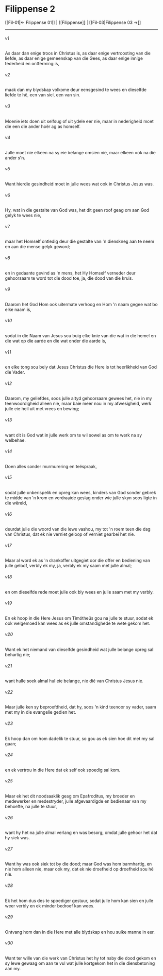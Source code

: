 # Filippense 2

[[Fil-01|← Filippense 01]] | [[Filippense]] | [[Fil-03|Filippense 03 →]]
***

###### v1
As daar dan enige troos in Christus is, as daar enige vertroosting van die liefde, as daar enige gemeenskap van die Gees, as daar enige innige tederheid en ontferming is, 
###### v2
maak dan my blydskap volkome deur eensgesind te wees en dieselfde liefde te hê, een van siel, een van sin. 
###### v3
Moenie iets doen uit selfsug of uit ydele eer nie, maar in nederigheid moet die een die ander hoër ag as homself. 
###### v4
Julle moet nie elkeen na sy eie belange omsien nie, maar elkeen ook na die ander s'n. 
###### v5
Want hierdie gesindheid moet in julle wees wat ook in Christus Jesus was. 
###### v6
Hy, wat in die gestalte van God was, het dit geen roof geag om aan God gelyk te wees nie, 
###### v7
maar het Homself ontledig deur die gestalte van 'n dienskneg aan te neem en aan die mense gelyk geword; 
###### v8
en in gedaante gevind as 'n mens, het Hy Homself verneder deur gehoorsaam te word tot die dood toe, ja, die dood van die kruis. 
###### v9
Daarom het God Hom ook uitermate verhoog en Hom 'n naam gegee wat bo elke naam is, 
###### v10
sodat in die Naam van Jesus sou buig elke knie van die wat in die hemel en die wat op die aarde en die wat onder die aarde is, 
###### v11
en elke tong sou bely dat Jesus Christus die Here is tot heerlikheid van God die Vader. 
###### v12
Daarom, my geliefdes, soos julle altyd gehoorsaam gewees het, nie in my teenwoordigheid alleen nie, maar baie meer nou in my afwesigheid, werk julle eie heil uit met vrees en bewing; 
###### v13
want dit is God wat in julle werk om te wil sowel as om te werk na sy welbehae. 
###### v14
Doen alles sonder murmurering en teëspraak, 
###### v15
sodat julle onberispelik en opreg kan wees, kinders van God sonder gebrek te midde van 'n krom en verdraaide geslag onder wie julle skyn soos ligte in die wêreld, 
###### v16
deurdat julle die woord van die lewe vashou, my tot 'n roem teen die dag van Christus, dat ek nie verniet geloop of verniet gearbei het nie. 
###### v17
Maar al word ek as 'n drankoffer uitgegiet oor die offer en bediening van julle geloof, verbly ek my, ja, verbly ek my saam met julle almal; 
###### v18
en om dieselfde rede moet julle ook bly wees en julle saam met my verbly. 
###### v19
En ek hoop in die Here Jesus om Timótheüs gou na julle te stuur, sodat ek ook welgemoed kan wees as ek julle omstandighede te wete gekom het. 
###### v20
Want ek het niemand van dieselfde gesindheid wat julle belange opreg sal behartig nie; 
###### v21
want hulle soek almal hul eie belange, nie dié van Christus Jesus nie. 
###### v22
Maar julle ken sy beproefdheid, dat hy, soos 'n kind teenoor sy vader, saam met my in die evangelie gedien het. 
###### v23
Ek hoop dan om hom dadelik te stuur, so gou as ek sien hoe dit met my sal gaan; 
###### v24
en ek vertrou in die Here dat ek self ook spoedig sal kom. 
###### v25
Maar ek het dit noodsaaklik geag om Epafrodítus, my broeder en medewerker en medestryder, julle afgevaardigde en bedienaar van my behoefte, na julle te stuur, 
###### v26
want hy het na julle almal verlang en was besorg, omdat julle gehoor het dat hy siek was. 
###### v27
Want hy was ook siek tot by die dood; maar God was hom barmhartig, en nie hom alleen nie, maar ook my, dat ek nie droefheid op droefheid sou hê nie. 
###### v28
Ek het hom dus des te spoediger gestuur, sodat julle hom kan sien en julle weer verbly en ek minder bedroef kan wees. 
###### v29
Ontvang hom dan in die Here met alle blydskap en hou sulke manne in eer. 
###### v30
Want ter wille van die werk van Christus het hy tot naby die dood gekom en sy lewe gewaag om aan te vul wat julle kortgekom het in die diensbetoning aan my. 
